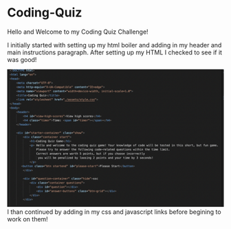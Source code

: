 # Coding-Quiz

Hello and Welcome to my Coding Quiz Challenge!

I initially started with setting up my html boiler and adding in my header and main instructions paragraph.
After setting up my HTML I checked to see if it was good!

![HTML screenshot](./assets/images/Screen%20Shot%202022-09-26%20at%209.53.04%20PM.png)
I than continued by adding in my css and javascript links before begining to work on them!

